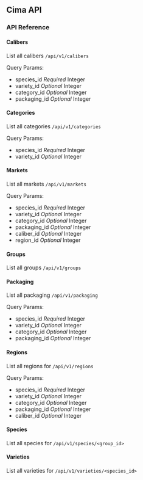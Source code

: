 ## Cima API

### API Reference


#### Calibers 
List all calibers
```/api/v1/calibers```

Query Params:
 - species_id *Required* Integer
 - variety_id *Optional* Integer
 - category_id *Optional* Integer
 - packaging_id *Optional* Integer


#### Categories
List all categories
```/api/v1/categories```

Query Params:
 - species_id *Required* Integer
 - variety_id *Optional* Integer


#### Markets
List all markets
```/api/v1/markets```

Query Params:
 - species_id   *Required* Integer
 - variety_id   *Optional* Integer
 - category_id  *Optional* Integer
 - packaging_id *Optional* Integer
 - caliber_id *Optional* Integer
 - region_id    *Optional* Integer

#### Groups
List all groups
```/api/v1/groups```

#### Packaging
List all packaging
```/api/v1/packaging```

Query Params:
 - species_id *Required* Integer
 - variety_id *Optional* Integer
 - category_id *Optional* Integer
 - packaging_id *Optional* Integer 

#### Regions
List all regions for 
```/api/v1/regions```

Query Params:
 - species_id   *Required* Integer
 - variety_id   *Optional* Integer
 - category_id  *Optional* Integer
 - packaging_id *Optional* Integer
 - caliber_id *Optional* Integer


#### Species
List all species for 
```/api/v1/species/<group_id>```


#### Varieties
List all varieties for 
```/api/v1/varieties/<species_id>```